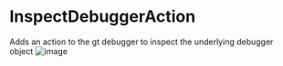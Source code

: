 # InspectDebuggerAction
Adds an action to the gt debugger to inspect the underlying debugger object
![image](https://user-images.githubusercontent.com/32486709/50814430-fd856a00-1319-11e9-818a-abf31d7ad85c.png)
